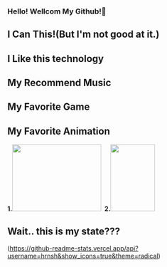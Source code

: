 ### Hello! Wellcom My Github!👋

## I Can This!(But I'm not good at it.)

## I Like this technology

## My Recommend Music

## My Favorite Game

## My Favorite Animation ##
<div>
        <strong>1.</strong><img src="https://i.ytimg.com/vi/KonNI2O7_Wk/maxresdefault.jpg" style=" width : 200px; height : 150px;">&nbsp;
        <strong>2.</strong><img src="https://image.yes24.com/goods/90114544/XL" style=" width : 100px; height : 150px;">
</div>

## Wait.. this is my state???

(https://github-readme-stats.vercel.app/api?username=hrnsh&show_icons=true&theme=radical)
